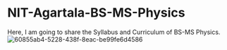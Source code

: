 # NIT-Agartala-BS-MS-Physics
Here, I am going to share the Syllabus and Curriculum of BS-MS Physics.
![60855ab4-5228-438f-8eac-be99fe6d4586](https://user-images.githubusercontent.com/99118678/178271318-7e9e9c11-8ad1-4e23-93a6-9d34f881c2cd.jpg)
